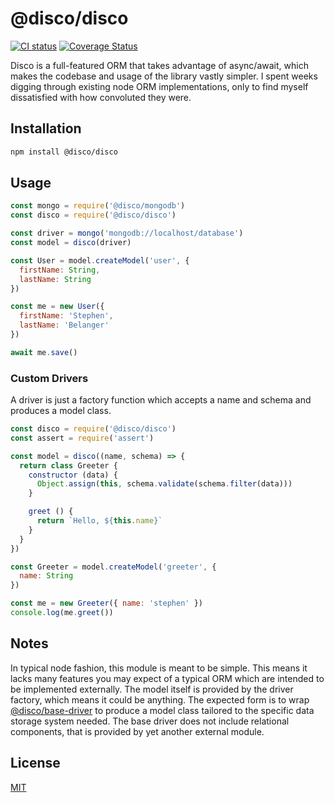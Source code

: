 # @disco/disco

[![CI status](https://github.com/discorm/disco/workflows/ci/badge.svg)](https://github.com/discorm/disco/actions?query=workflow%3ABuild+branch%3Amaster)
[![Coverage Status](https://coveralls.io/repos/discorm/disco/badge.png)](https://coveralls.io/r/discorm/disco)

Disco is a full-featured ORM that takes advantage of async/await,
which makes the codebase and usage of the library vastly simpler.
I spent weeks digging through existing node ORM implementations,
only to find myself dissatisfied with how convoluted they were.

## Installation

```sh
npm install @disco/disco
```

## Usage

```js
const mongo = require('@disco/mongodb')
const disco = require('@disco/disco')

const driver = mongo('mongodb://localhost/database')
const model = disco(driver)

const User = model.createModel('user', {
  firstName: String,
  lastName: String
})

const me = new User({
  firstName: 'Stephen',
  lastName: 'Belanger'
})

await me.save()
```

### Custom Drivers

A driver is just a factory function which accepts a name and schema
and produces a model class.

```js
const disco = require('@disco/disco')
const assert = require('assert')

const model = disco((name, schema) => {
  return class Greeter {
    constructor (data) {
      Object.assign(this, schema.validate(schema.filter(data)))
    }

    greet () {
      return `Hello, ${this.name}`
    }
  }
})

const Greeter = model.createModel('greeter', {
  name: String
})

const me = new Greeter({ name: 'stephen' })
console.log(me.greet())
```

## Notes

In typical node fashion, this module is meant to be simple. This means it lacks
many features you may expect of a typical ORM which are intended to be
implemented externally. The model itself is provided by the driver factory,
which means it could be anything. The expected form is to wrap
[@disco/base-driver](https://npmjs.org/package/@disco/base-driver) to produce a
model class tailored to the specific data storage system needed. The base
driver does not include relational components, that is provided by yet another
external module.

## License

[MIT](./LICENSE)
